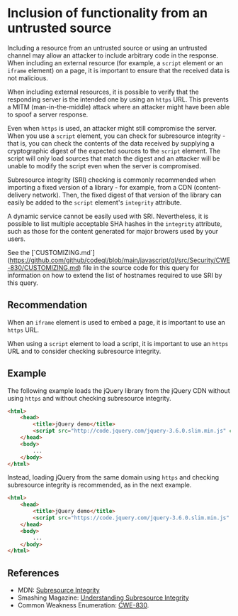 # Inclusion of functionality from an untrusted source
Including a resource from an untrusted source or using an untrusted channel may allow an attacker to include arbitrary code in the response. When including an external resource (for example, a `script` element or an `iframe` element) on a page, it is important to ensure that the received data is not malicious.

When including external resources, it is possible to verify that the responding server is the intended one by using an `https` URL. This prevents a MITM (man-in-the-middle) attack where an attacker might have been able to spoof a server response.

Even when `https` is used, an attacker might still compromise the server. When you use a `script` element, you can check for subresource integrity - that is, you can check the contents of the data received by supplying a cryptographic digest of the expected sources to the `script` element. The script will only load sources that match the digest and an attacker will be unable to modify the script even when the server is compromised.

Subresource integrity (SRI) checking is commonly recommended when importing a fixed version of a library - for example, from a CDN (content-delivery network). Then, the fixed digest of that version of the library can easily be added to the `script` element's `integrity` attribute.

A dynamic service cannot be easily used with SRI. Nevertheless, it is possible to list multiple acceptable SHA hashes in the `integrity` attribute, such as those for the content generated for major browers used by your users.

See the \[\`CUSTOMIZING.md\`\](https://github.com/github/codeql/blob/main/javascript/ql/src/Security/CWE-830/CUSTOMIZING.md) file in the source code for this query for information on how to extend the list of hostnames required to use SRI by this query.


## Recommendation
When an `iframe` element is used to embed a page, it is important to use an `https` URL.

When using a `script` element to load a script, it is important to use an `https` URL and to consider checking subresource integrity.


## Example
The following example loads the jQuery library from the jQuery CDN without using `https` and without checking subresource integrity.


```html
<html>
    <head>
        <title>jQuery demo</title>
        <script src="http://code.jquery.com/jquery-3.6.0.slim.min.js" crossorigin="anonymous"></script>
    </head>
    <body>
        ...
    </body>
</html>
```
Instead, loading jQuery from the same domain using `https` and checking subresource integrity is recommended, as in the next example.


```html
<html>
    <head>
        <title>jQuery demo</title>
        <script src="https://code.jquery.com/jquery-3.6.0.slim.min.js" integrity="sha256-u7e5khyithlIdTpu22PHhENmPcRdFiHRjhAuHcs05RI=" crossorigin="anonymous"></script>
    </head>
    <body>
        ...
    </body>
</html>
```

## References
* MDN: [Subresource Integrity](https://developer.mozilla.org/en-US/docs/Web/Security/Subresource_Integrity)
* Smashing Magazine: [Understanding Subresource Integrity](https://www.smashingmagazine.com/2019/04/understanding-subresource-integrity/)
* Common Weakness Enumeration: [CWE-830](https://cwe.mitre.org/data/definitions/830.html).
